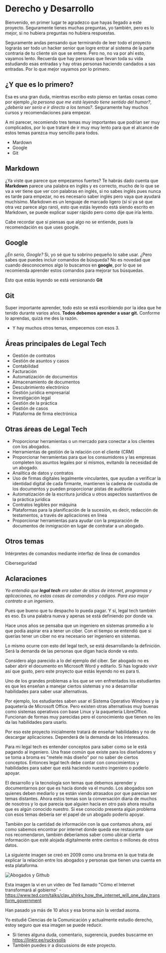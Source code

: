 # Derecho y Desarrollo

Bienvenido, en primer lugar te agradezco que hayas llegado a este proyecto. Seguramente tienes muchas preguntas, yo también, pero es lo mejor, si no hubiera preguntas no hubiera respuestas.

Seguramente andas pensando que terminando de leer todo el proyecto lograrás ser todo un hacker senior que logre entrar al sistema de la parte contraria de tu cliente sin que se entere. Pero no, no va por ahí esto, vayamos lento. Recuerda que hay personas que llevan toda su vida estudiando esas entradas y hay otras personas haciendo candados a sas entradas. Por lo que mejor vayamos por lo primero.

## ¿Y que es lo primero?

Esa es una gran duda, mientras escribo esto pienso en tantas cosas como por ejemplo *¿la persona que me está leyendo tiene sentido del humor?*, *¿debería ser serio e ir directo a los temas?*. Seguramente hay muchos cursos y recomendaciones para empezar.

A mi parecer, recomiendo tres temas muy importantes que podrían ser muy complicados, por lo que trataré de ir muy muy lento para que el alcance de estos temas parezca muy sencillo para todos.

- Mardown
- Google
- Git

## Markdown

¿Ya viste que parece que empezamos fuertes? Te habrás dado cuenta que **Markdown** parece una palabra en inglés y es correcto, mucho de lo que se va a ver tiene que ver con palabras en inglés, si no sabes inglés pues nunca es tarde para empezar, no es necesario saber inglés pero vaya que ayudará muchísimo. Markdown es un lenguaje de marcado ligero (sí sí ya sé que otra vez parece algo raro), esto que estás leyendo está siendo escrito en Markdown, se puede explicar super rápido pero como dije que iría lento.

Cabe recordar que si piensas que algo no se entiende, pues la recomendación es que uses google. 

 ## Google

*¿En serio, Google?* Si, yo sé que tu sobrino pequeño lo sabe usar. ¿Pero sabes que puedes incluir comandos de búsqueda? No es novedad que cuando desconocemos algo lo buscamos en **google**, por lo que se recomienda aprender estos comandos para mejorar tus búsquedas.

Esto que estás leyendo se está versionando **Git**

## Git

Super importante aprender, todo esto se está escribiendo por la idea que he tenido durante varios años. **Todos debemos aprender a usar git.** Conforme lo aprendas, quizá me des la razón.

- Y hay muchos otros temas, empecemos con esos 3.

## Áreas principales de Legal Tech

- Gestión de contratos
- Gestión de asuntos y casos
- Contabilidad
- Facturación
- Automatización de documentos
- Almacenamiento de documentos
- Descubrimiento electrónico
- Gestión jurídica empresarial
- Investigación legal
- Gestión de la práctica
- Gestión de casos
- Plataforma de firma electrónica

## Otras áreas de Legal Tech

- Proporcionar herramientas o un mercado para conectar a los clientes con los abogados.
- Herramientas de gestión de la relación con el cliente (CRM)
- Proporcionar herramientas para que los consumidores y las empresas completen los asuntos legales por sí mismos, evitando la necesidad de un abogado.
- Analítica de datos y contratos
- Uso de firmas digitales legalmente vinculantes, que ayudan a verificar la identidad digital de cada firmante, mantienen la cadena de custodia de los documentos y pueden proporcionar pistas de auditoría
- Automatización de la escritura jurídica u otros aspectos sustantivos de la práctica jurídica
- Contratos legibles por máquina
- Plataformas para la planificación de la sucesión, es decir, redacción de testamentos, a través de aplicaciones en línea
- Proporcionar herramientas para ayudar con la preparación de documentos de inmigración en lugar de contratar a un abogado.

## Otros temas

Intérpretes de comandos mediante interfaz de línea de comandos

Ciberseguridad

## Aclaraciones

*Yo entendía que **legal tech** era saber de sitios de internet, programas y aplicaciones, no estas cosas de comandos y códigos. Para eso mejor contrato a un ingeniero.*

Pues que bueno que tu despacho lo pueda pagar. Y sí, legal tech también es eso. Es una palabra nueva y apenas se está definiendo por donde va.

Hace unos años se pensaba que un ingeniero en sistemas promedio a lo que podía aspirar era a tener un ciber. Con el tiempo se entendió que si querías tener un ciber no era necesario ser ingeniero en sistemas.

Lo mismo ocurre con esto del legal tech, se está desarrollando la definición. Será la demanda de las personas que digan hacía donde va esto. 

Considero algo parecido a lo del ejemplo del ciber. Ser abogado no es saber abrir el documento en Microsoft Word y editarlo. Si has logrado vivir así que gusto, pero este proyecto que estás leyendo no es para ti.

Uno de los grandes problemas a los que se ven enfrentados los estudiantes es que les enseñan a manejar ciertos sistemas y no a desarrollar habilidades para saber usar alternativas.

Por ejemplo, los estudiantes saben usar el Sistema Operativo Windows y la paquetería de Microsoft Office. Pero existen otras alternativas muy buenas como sistemas operativos con base Linux y la paquetería LibreOffice. Funcionan de formas muy parecidas pero el conocimiento que tienen no les da las habilidades para usarlo.

Por eso este proyecto inicialmente tratará de enseñar habilidades y no de descargar aplicaciones. Dependerá de la demanda de los interesados.

Para mi legal tech es entender conceptos para saber como se le está pagando al ingeniero. Una frase común que existe para los diseñadores y se toma a broma es "metele más diseño" por no saber de ciertos conceptos. Entonces legal tech debe contar con conocimientos y habilidades para saber que está haciendo nuestro ingeniero o poderlo apoyar.

El desarrollo y la tecnología son temas que debemos aprender y documentarnos por que es hacía donde va el mundo. Los abogados son quienes deben mediarlo y se están viendo atrasados por que parecían ser temas distantes. Ahora estos temas son la conversación diaria de muchos de nosotros y  lo que parecía que alguien hacía en otro país ahora resulta que es algún conocido nuestro. Si ese conocido presenta algún problema con esos temas debería ser el papel de un abogado poderlo apoyar.

También por la cantidad de información con la que contamos ahora, así como sabemos encontrar por internet donde queda ese restaurante que nos recomendaron, también deberíamos saber como ubicar cierta información que esté alojada digitalmente entre cientos o millones de otros datos.

La siguiente imagen se creó en 2009 como una broma en la que trata de explicar la relación entre los abogados y personas que tienen una cuenta en esta plataforma.

![Abogados y Github](http://philarcher.org/diary/2012/policygit/venn1.png)

Esta imagen la vi en un video de Ted llamado "Cómo el Internet transformará al gobierno" - https://www.ted.com/talks/clay_shirky_how_the_internet_will_one_day_transform_government

Han pasado ya más de 10 años y esa broma aún la verdad asoma.

Yo estudié Ciencias de la Comunicación y actualmente estudio derecho, estoy seguro que esa imagen se puede reducir.

- Si tienes alguna duda, comentario, sugerencia, puedes buscarme en https://linktr.ee/ruckysolis
- También puedes ir a discussions de este proyecto.